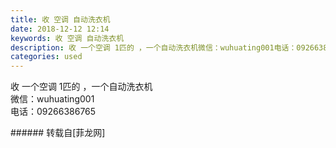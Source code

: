 ```yaml
---
title: 收 空调 自动洗衣机
date: 2018-12-12 12:14
keywords: 收 空调 自动洗衣机
description: 收 一个空调 1匹的 ，一个自动洗衣机微信：wuhuating001电话：09266386765
categories: used
---
```

<td class="t_f" id="postmessage_2454483">

收 一个空调 1匹的 ，一个自动洗衣机<br/>
微信：wuhuating001<br/>
电话：09266386765<br/>
</td>
###### 转载自[菲龙网]